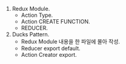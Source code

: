 1. Redux Module.
   - Action Type.
   - Action CREATE FUNCTION.
   - REDUCER.
2. Ducks Pattern.
   - Redux Module 내용을 한 파일에 몰아 작성.
   - Reducer export default.
   - Action Creator export.
